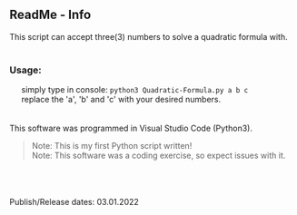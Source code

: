 ## ReadMe - Info

This script can accept three(3) numbers to solve a quadratic formula with.
<br />
<br />
### Usage:  <br />
   simply type in console: ```python3 Quadratic-Formula.py a b c```<br />
   replace the 'a', 'b' and 'c' with your desired numbers.<br />
<br />
<br />
This software was programmed in Visual Studio Code (Python3).  
> Note: This is my first Python script written!  
> Note: This software was a coding exercise, so expect issues with it.
<br />
<br />
<br />
Publish/Release dates: 03.01.2022
